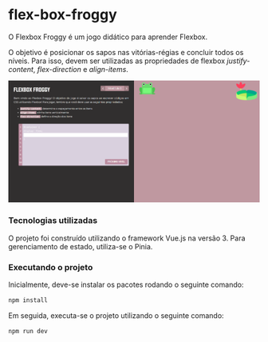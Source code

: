 # flex-box-froggy

O Flexbox Froggy é um jogo didático para aprender Flexbox.

O objetivo é posicionar os sapos nas vitórias-régias e concluir todos os níveis. Para isso, devem ser utilizadas as propriedades de flexbox *justify-content*, *flex-direction* e *align-items*.

![alt text](./src/assets/example.png)

### Tecnologias utilizadas

O projeto foi construído utilizando o framework Vue.js na versão 3. Para gerenciamento de estado, utiliza-se o Pinia. 

### Executando o projeto

Inicialmente, deve-se instalar os pacotes rodando o seguinte comando:

```sh
npm install
```

Em seguida, executa-se o projeto utilizando o seguinte comando:

```sh
npm run dev
```


